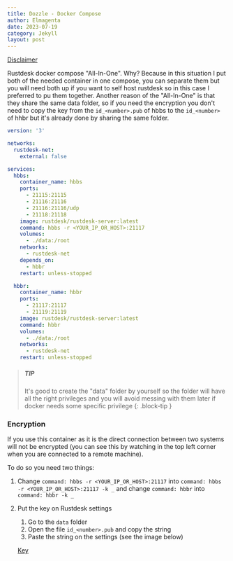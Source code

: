 ```yaml
---
title: Dozzle - Docker Compose
author: Elmagenta
date: 2023-07-19
category: Jekyll
layout: post
---
```


[Disclaimer](https://elmagenta.github.io/)

Rustdesk docker compose "All-In-One".
Why?
Because in this situation I put both of the needed container in one compose, you can separate them but you will need both up if you want to self host rustdesk so in this case I preferred to pu them together.
Another reason of the "All-In-One" is that they share the same data folder, so if you need the encryption you don't need to copy the key from the `id_<number>.pub` of hbbs to the `id_<number>` of hhbr but it's already done by sharing the same folder.

```yaml
version: '3'

networks:
  rustdesk-net:
    external: false

services:
  hbbs:
    container_name: hbbs
    ports:
      - 21115:21115
      - 21116:21116
      - 21116:21116/udp
      - 21118:21118
    image: rustdesk/rustdesk-server:latest
    command: hbbs -r <YOUR_IP_OR_HOST>:21117
    volumes:
      - ./data:/root
    networks:
      - rustdesk-net
    depends_on:
      - hbbr
    restart: unless-stopped

  hbbr:
    container_name: hbbr
    ports:
      - 21117:21117
      - 21119:21119
    image: rustdesk/rustdesk-server:latest
    command: hbbr
    volumes:
      - ./data:/root
    networks:
      - rustdesk-net
    restart: unless-stopped
```

> ##### TIP
>
> It's good to create the "data" folder by yourself so the folder will have
> all the right privileges and you will avoid messing with them later if 
> docker needs some specific privilege 
{: .block-tip }

### Encryption 
If you use this container as it is the direct connection between two systems will not be encrypted (you can see this by watching in the top left corner when you are connected to a remote machine).

To do so you need two things:
1. Change `command: hbbs -r <YOUR_IP_OR_HOST>:21117` into `command: hbbs -r <YOUR_IP_OR_HOST>:21117 -k _` and change `command: hbbr` into `command: hbbr -k _`
2. Put the key on Rustdesk settings
    1. Go to the `data` folder
    2. Open the file `id_<number>.pub` and copy the string
    3. Paste the string on the settings (see the image below)

    [Key](assets/key.png)
